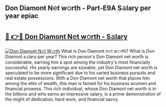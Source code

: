 ## Don Diamont N𝚎t w𝚘rth - Part-E9A S𝚊lary per year epiac

# <h2><a href="http://gc1t53j.nevu.top/?p=Don+Diamont">🔗 👉🔴 Don Diamont N𝚎t w𝚘rth - S𝚊lary</a></h2>

[![Don Diamont N𝚎t W𝚘rth](https://i.imgur.com/Oavwk0R.jpeg)](http://gc1t53j.nevu.top/?p=Don+Diamont)
What is Don Diamont n𝚎t w𝚘rth? What is Don Diamont s𝚊lary per year?
This rich person's Don Diamont net worth is considerable, earning him a spot among the industry's most financially successful. His yearly earnings are sizeable, yet Don Diamont net worth is speculated to be more significant due to his varied business pursuits and real estate possessions. With a Don Diamont net worth that places him among the elite of wealth, this man is famed for his business acumen and financial prowess. This rich individual, whose Don Diamont net worth is in the billions and who earns an impressive salary, is a prime demonstration of the might of dedication, hard work, and financial savvy.

